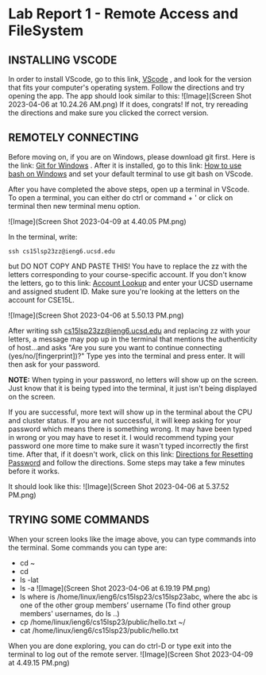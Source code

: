 # Lab Report 1 - Remote Access and FileSystem

## INSTALLING VSCODE

In order to install VScode, go to this link, [VScode](https://code.visualstudio.com/) , and look for the version that fits your computer's operating system. Follow the directions and try opening the app. The app should look similar to this:
![Image](Screen Shot 2023-04-06 at 10.24.26 AM.png)
If it does, congrats! If not, try rereading the directions and make sure you clicked the correct version.

## REMOTELY CONNECTING

Before moving on, if you are on Windows, please download git first. Here is the link: [Git for Windows](https://gitforwindows.org/) . After it is installed, go to this link: [How to use bash on Windows](https://stackoverflow.com/questions/42606837/how-do-i-use-bash-on-windows-from-the-visual-studio-code-integrated-terminal/50527994#50527994) and set your default terminal to use git bash on VScode.

After you have completed the above steps, open up a terminal in VScode. To open a terminal, you can either do ctrl or command + ' or click on terminal then new terminal menu option. 

![Image](Screen Shot 2023-04-09 at 4.40.05 PM.png)

In the terminal, write:
```
ssh cs15lsp23zz@ieng6.ucsd.edu 
```
but DO NOT COPY AND PASTE THIS! You have to replace the zz with the letters corresponding to your course-specific account. If you don't know the letters, go to this link: [Account Lookup](https://sdacs.ucsd.edu/~icc/index.php) and enter your UCSD username and assigned student ID. Make sure you're looking at the letters on the account for CSE15L. 

![Image](Screen Shot 2023-04-06 at 5.50.13 PM.png)

After writing ssh cs15lsp23zz@ieng6.ucsd.edu and replacing zz with your letters, a message may pop up in the terminal that mentions the authenticity of host...and asks "Are you sure you want to continue connecting (yes/no/[fingerprint])?" Type yes into the terminal and press enter. It will then ask for your password.

**NOTE:** When typing in your password, no letters will show up on the screen. Just know that it is being typed into the terminal, it just isn't being displayed on the screen. 

If you are successful, more text will show up in the terminal about the CPU and cluster status. If you are not successful, it will keep asking for your password which means there is something wrong. It may have been typed in wrong or you may have to reset it. I would recommend typing your password one more time to make sure it wasn't typed incorrectly the first time. After that, if it doesn't work, click on this link: [Directions for Resetting Password](https://drive.google.com/file/d/17IDZn8Qq7Q0RkYMxdiIR0o6HJ3B5YqSW/view) and follow the directions. Some steps may take a few minutes before it works. 

It should look like this: 
![Image](Screen Shot 2023-04-06 at 5.37.52 PM.png)

## TRYING SOME COMMANDS

When your screen looks like the image above, you can type commands into the terminal. Some commands you can type are:

- cd ~
- cd
- ls -lat
- ls -a
![Image](Screen Shot 2023-04-06 at 6.19.19 PM.png)
- ls <directory> where <directory> is /home/linux/ieng6/cs15lsp23/cs15lsp23abc, where the abc is one of the other group members’ username
  (To find other group members' usernames, do ls ..) 
- cp /home/linux/ieng6/cs15lsp23/public/hello.txt ~/
- cat /home/linux/ieng6/cs15lsp23/public/hello.txt

When you are done exploring, you can do ctrl-D or type exit into the terminal to log out of the remote server. 
![Image](Screen Shot 2023-04-09 at 4.49.15 PM.png)
